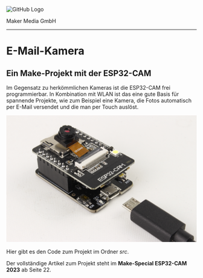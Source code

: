 ![GitHub Logo](http://www.heise.de/make/icons/make_logo.png)

Maker Media GmbH

***

# E-Mail-Kamera

## Ein Make-Projekt mit der ESP32-CAM

Im Gegensatz zu herkömmlichen Kameras ist die ESP32-CAM frei programmierbar. In Kombination mit WLAN ist das eine gute Basis für spannende Projekte, wie zum Beispiel eine Kamera, die Fotos automatisch per E-Mail versendet und die man per Touch auslöst.

![Aufmacherbild aus dem Heft](./doc/esp32c.jpg)

Hier gibt es den Code zum Projekt im Ordner _src_.

Der vollständige Artikel zum Projekt steht im **Make-Special ESP32-CAM 2023** ab Seite 22.